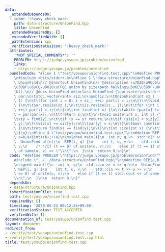 ```yaml
---
data:
  _extendedDependsOn:
  - icon: ':heavy_check_mark:'
    path: data-structure/UnionFind.hpp
    title: UnionFind
  _extendedRequiredBy: []
  _extendedVerifiedWith: []
  _pathExtension: cpp
  _verificationStatusIcon: ':heavy_check_mark:'
  attributes:
    '*NOT_SPECIAL_COMMENTS*': ''
    PROBLEM: https://judge.yosupo.jp/problem/unionfind
    links:
    - https://judge.yosupo.jp/problem/unionfind
  bundledCode: "#line 1 \"test/yosupo/unionfind.test.cpp\"\n#define PROBLEM \"https://judge.yosupo.jp/problem/unionfind\"\
    \n#include <bits/stdc++.h>\n#line 1 \"data-structure/UnionFind.hpp\"\n// @brief\
    \ UnionFind\n// @shortcut UnionFind\n// @description \u7D20\u96C6\u5408\u30C7\u30FC\
    \u30BF\u69CB\u9020\uFF0E union by size+path halving\u306E\u5B9F\u88C5\uFF0EO(\u03B1\
    (N)).\n// @docs UnionFind.md\nclass UnionFind {\nprivate:\n\tstd::vector<int>\
    \ par;\n\tstd::vector<int> siz;\n\npublic:\n\tUnionFind(int sz_) : par(sz_), siz(sz_,\
    \ 1) {\n\t\tfor (int i = 0; i < sz_; ++i) par[i] = i;\n\t}\n\tvoid init(int sz_)\
    \ {\n\t\tpar.resize(sz_);\n\t\tsiz.resize(sz_, 1);\n\t\tfor (int i = 0; i < sz_;\
    \ ++i) par[i] = i;\n\t}\n\tint find(int x) {\n\t\twhile (par[x] != x) x = par[x]\
    \ = par[par[x]];\n\t\treturn x;\n\t}\n\tvoid unite(int x, int y) {\n\t\tx = find(x);\n\
    \t\ty = find(y);\n\t\tif (x == y) return;\n\t\tif (siz[x] < siz[y]) std::swap(x,\
    \ y);\n\t\tsiz[x] += siz[y];\n\t\tpar[y] = x;\n\t}\n\tbool same(int x, int y)\
    \ {\n\t\treturn find(x) == find(y);\n\t}\n\tint size(int x) {\n\t\treturn siz[find(x)];\n\
    \t}\n};\n#line 4 \"test/yosupo/unionfind.test.cpp\"\n\n#define REP(a,b) for(int\
    \ a=0;a<(int)(b);++a)\n\nsigned main(){\n  int n, q;\n  std::cin >> n >> q;\n\n\
    \  UnionFind uf(n);\n  REP(i, q) {\n    int t, u, v;\n    std::cin >> t >> u >>\
    \ v;\n    /* */if (t == 0) uf.unite(u, v);\n    else if (t == 1) std::cout <<\
    \ uf.same(u, v) << \"\\n\";\n  }\n\n  return 0;\n}\n"
  code: "#define PROBLEM \"https://judge.yosupo.jp/problem/unionfind\"\n#include <bits/stdc++.h>\n\
    #include \"../../data-structure/UnionFind.hpp\"\n\n#define REP(a,b) for(int a=0;a<(int)(b);++a)\n\
    \nsigned main(){\n  int n, q;\n  std::cin >> n >> q;\n\n  UnionFind uf(n);\n \
    \ REP(i, q) {\n    int t, u, v;\n    std::cin >> t >> u >> v;\n    /* */if (t\
    \ == 0) uf.unite(u, v);\n    else if (t == 1) std::cout << uf.same(u, v) << \"\
    \\n\";\n  }\n\n  return 0;\n}"
  dependsOn:
  - data-structure/UnionFind.hpp
  isVerificationFile: true
  path: test/yosupo/unionfind.test.cpp
  requiredBy: []
  timestamp: '2020-09-23 00:12:35+09:00'
  verificationStatus: TEST_ACCEPTED
  verifiedWith: []
documentation_of: test/yosupo/unionfind.test.cpp
layout: document
redirect_from:
- /verify/test/yosupo/unionfind.test.cpp
- /verify/test/yosupo/unionfind.test.cpp.html
title: test/yosupo/unionfind.test.cpp
---
```

